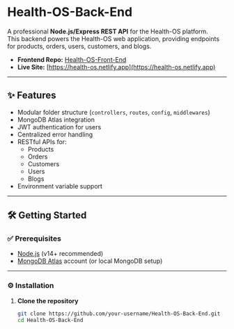 # Health-OS-Back-End

A professional **Node.js/Express REST API** for the Health-OS platform.  
This backend powers the Health-OS web application, providing endpoints for products, orders, users, customers, and blogs.

- **Frontend Repo:** [Health-OS-Front-End](https://github.com/your-username/Health-OS-Front-End)
- **Live Site:** [https://health-os.netlify.app](https://health-os.netlify.app)

---

## ✨ Features

- Modular folder structure (`controllers`, `routes`, `config`, `middlewares`)
- MongoDB Atlas integration
- JWT authentication for users
- Centralized error handling
- RESTful APIs for:
  - Products
  - Orders
  - Customers
  - Users
  - Blogs
- Environment variable support

---

## 🛠 Getting Started

### ✅ Prerequisites

- [Node.js](https://nodejs.org/) (v14+ recommended)
- [MongoDB Atlas](https://www.mongodb.com/cloud/atlas) account (or local MongoDB setup)

---

### ⚙️ Installation

1. **Clone the repository**

   ```bash
   git clone https://github.com/your-username/Health-OS-Back-End.git
   cd Health-OS-Back-End
